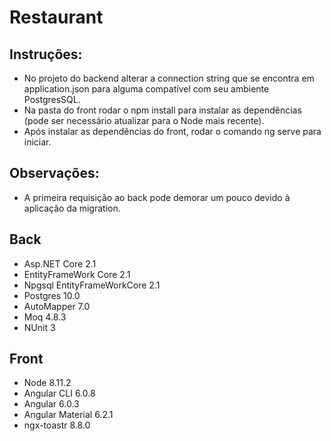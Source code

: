 
# Restaurant

## Instruções: 
- No projeto do backend alterar a connection string que se encontra em application.json para alguma compatível com seu ambiente PostgresSQL.
- Na pasta do front rodar o npm install para instalar as dependências (pode ser necessário atualizar para o Node mais recente).
- Após instalar as dependências do front, rodar o comando ng serve para iniciar.

## Observações:
- A primeira requisição ao back pode demorar um pouco devido à aplicação da migration.

## Back
* Asp.NET Core 2.1
* EntityFrameWork Core 2.1
* Npgsql EntityFrameWorkCore 2.1
* Postgres 10.0
* AutoMapper 7.0
* Moq 4.8.3
* NUnit 3

## Front
* Node 8.11.2
* Angular CLI 6.0.8
* Angular 6.0.3
* Angular Material 6.2.1
* ngx-toastr 8.8.0
